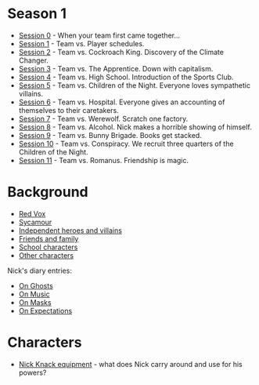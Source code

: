<!-- TITLE: Sycamour Division -->
<!-- SUBTITLE: A quick summary of Sycamour Division -->

# Season 1
* [Session 0](sycamour-division/session-0) - When your team first came together...
* [Session 1](sycamour-division/session-1) - Team vs. Player schedules.
* [Session 2](sycamour-division/session-2) - Team vs. Cockroach King. Discovery of the Climate Changer.
* [Session 3](sycamour-division/session-3) - Team vs. The Apprentice. Down with capitalism.
* [Session 4](sycamour-division/session-4) - Team vs. High School. Introduction of the Sports Club.
* [Session 5](sycamour-division/session-5) - Team vs. Children of the Night. Everyone loves sympathetic villains.
* [Session 6](sycamour-division/session-6) - Team vs. Hospital. Everyone gives an accounting of themselves to their caretakers.
* [Session 7](sycamour-division/session-7) - Team vs. Werewolf. Scratch one factory.
* [Session 8](sycamour-division/session-8) - Team vs. Alcohol. Nick makes a horrible showing of himself.
* [Session 9](sycamour-division/session-9) - Team vs. Bunny Brigade. Books get stacked.
* [Session 10](sycamour-division/session-10) - Team vs. Conspiracy. We recruit three quarters of the Children of the Night.
* [Session 11](sycamour-division/session-11) - Team vs. Romanus. Friendship is magic.
# Background
* [Red Vox](sycamour-division/red-vox)
* [Sycamour](sycamour-division/sycamour)
* [Independent heroes and villains](sycamour-division/independent)
* [Friends and family](sycamour-division/friends-family)
* [School characters](sycamour-division/school-characters)
* [Other characters](sycamour-division/other-characters)

Nick's diary entries:
* [On Ghosts](sycamour-division/on-ghosts)
* [On Music](sycamour-division/on-music)
* [On Masks](sycamour-division/on-masks)
* [On Expectations](sycamour-division/on-expectations)
# Characters
* [Nick Knack equipment](sycamour-division/nick-knack-equipment) - what does Nick carry around and use for his powers?